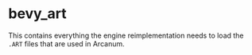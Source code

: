 # bevy_art

This contains everything the engine reimplementation needs to load the `.ART` files that are used in Arcanum.